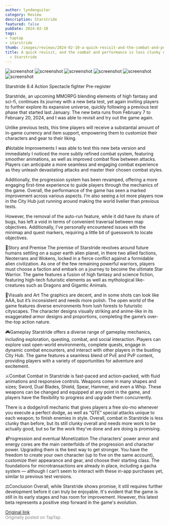 ```yaml
---
author: lyndonguitar
category: Review
description: Starstride
featured: false
pubDate: 2024-02-10
tags:
- taptap
- starstride
thumb: /images/reviews/2024-02-10-a-quick-revisit-and-the-combat-and-performance-is-less-clunky-now--beta-review---starstri-0.avif
title: A quick revisit, and the combat and performance is less clunky now | Beta Review
  - Starstride
---
```


<div class="gallery">
  <img src="/images/reviews/2024-02-10-a-quick-revisit-and-the-combat-and-performance-is-less-clunky-now--beta-review---starstri-0.avif" alt="screenshot" />
  <img src="/images/reviews/2024-02-10-a-quick-revisit-and-the-combat-and-performance-is-less-clunky-now--beta-review---starstri-1.avif" alt="screenshot" />
  <img src="/images/reviews/2024-02-10-a-quick-revisit-and-the-combat-and-performance-is-less-clunky-now--beta-review---starstri-2.avif" alt="screenshot" />
  <img src="/images/reviews/2024-02-10-a-quick-revisit-and-the-combat-and-performance-is-less-clunky-now--beta-review---starstri-3.avif" alt="screenshot" />
  <img src="/images/reviews/2024-02-10-a-quick-revisit-and-the-combat-and-performance-is-less-clunky-now--beta-review---starstri-4.avif" alt="screenshot" />
  <img src="/images/reviews/2024-02-10-a-quick-revisit-and-the-combat-and-performance-is-less-clunky-now--beta-review---starstri-5.avif" alt="screenshot" />
</div>

Starstride
8.4
Action
Spectacle fighter
Pre-register

Starstride, an upcoming MMORPG blending elements of high fantasy and sci-fi, continues its journey with a new beta test, yet again inviting players to further explore its expansive universe, quickly following a previous test phase that started last January. The new beta runs from February 7 to February 20, 2024, and I was able to revisit and try out the game again.

Unlike previous tests, this time players will receive a substantial amount of in-game currency and item support, empowering them to customize their characters and gear to their liking.

⏫Notable Improvements
I was able to test this new beta version and immediately I noticed the more subtly refined combat system, featuring smoother animations, as well as improved combat flow between attacks. Players can anticipate a more seamless and engaging combat experience as they unleash devastating attacks and master their chosen combat styles.

Additionally, the progression system has been revamped, offering a more engaging first-time experience to guide players through the mechanics of the game. Overall, the performance of the game has seen a marked improvement across various aspects. I’m also seeing a lot more players now in the City Hub just running around making the world livelier than previous tests.

However, the removal of the auto-run feature, while it did have its share of bugs, has left a void in terms of convenient traversal between map objectives. Additionally, I've personally encountered issues with the minimap and quest markers, requiring a little bit of guesswork to locate objectives.

📖Story and Premise
The premise of Starstride revolves around future humans settling on a super earth alien planet, in there two allied factions, Neoterrans and Wokens, locked in a fierce conflict against a formidable alien civilization. As one of the few remaining powerful warriors, players must choose a faction and embark on a journey to become the ultimate Star Warrior. The game features a fusion of high fantasy and science fiction, featuring high-tech futuristic elements as well as mythological like-creatures such as Dragons and Gigantic Animals.

🎨Visuals and Art
The graphics are decent, and in some shots can look like AAA, but it’s inconsistent and needs more polish. The open world of the game features diverse environments from lush forests to futuristic cityscapes. The character designs visually striking and anime-like in its exaggerated armor designs and proportions, completing the game’s over-the-top action nature.

🎮Gameplay
Starstride offers a diverse range of gameplay mechanics, including exploration, questing, combat, and social interaction. Players can explore vast open-world environments, complete quests, engage in dynamic combat encounters, and interact with other players in the bustling City Hub. The game features a seamless blend of PvE and PvP content, providing players with a variety of opportunities for adventure and excitement.

⚔️Combat
Combat in Starstride is fast-paced and action-packed, with fluid animations and responsive controls. Weapons come in many shapes and sizes; Sword, Dual Blades, Shield, Spear, Hammer, and even a Whip. These weapons can be changed and equipped at any point in the game, and players have the flexibility to progress and upgrade them concurrently.

There is a dodge/roll mechanic that gives players a free slo-mo whenever you execute a perfect dodge, as well as “QTE” special attacks unique to each weapon, to finish enemies in style. Overall, combat in Starstride is less clunky than before, but its still clunky overall and needs more work to be actually good, but so far the work they’ve done and are doing is promising.

⏫Progression and eventual Monetization
The characters’ power armor and energy cores are the main centerfolds of the progression and character power. Upgrading them is the best way to get stronger. You have the freedom to create your own character (up to five on the same account), customize their appearance and gear, and choose their starting class. The foundations for microtransactions are already in place, including a gacha system — although I can’t seem to interact with these in-app purchases yet, similar to previous test versions.

⚖️Conclusion
Overall, while Starstride shows promise, it still requires further development before it can truly be enjoyable. It's evident that the game is still in its early stages and has room for improvement. However, this latest beta represents a positive step forward in the game's evolution.

[Original link](https://www.taptap.io/post/6987233)<br><span style="font-size: 0.95em; color: #888;">Originally posted on TapTap.</span>